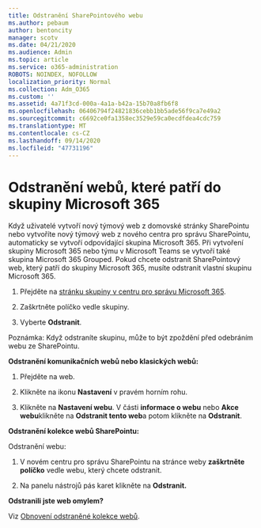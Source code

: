 ```yaml
---
title: Odstranění SharePointového webu
ms.author: pebaum
author: bentoncity
manager: scotv
ms.date: 04/21/2020
ms.audience: Admin
ms.topic: article
ms.service: o365-administration
ROBOTS: NOINDEX, NOFOLLOW
localization_priority: Normal
ms.collection: Adm_O365
ms.custom: ''
ms.assetid: 4a71f3cd-000a-4a1a-b42a-15b70a8fb6f8
ms.openlocfilehash: 06406794f24821836cebb1bb5ade56f9ca7e49a2
ms.sourcegitcommit: c6692ce0fa1358ec3529e59ca0ecdfdea4cdc759
ms.translationtype: MT
ms.contentlocale: cs-CZ
ms.lasthandoff: 09/14/2020
ms.locfileid: "47731196"
---
```

# <a name="delete-sites-that-belong-to-a-microsoft-365-group"></a>Odstranění webů, které patří do skupiny Microsoft 365

Když uživatelé vytvoří nový týmový web z domovské stránky SharePointu nebo vytvoříte nový týmový web z nového centra pro správu SharePointu, automaticky se vytvoří odpovídající skupina Microsoft 365. Při vytvoření skupiny Microsoft 365 nebo týmu v Microsoft Teams se vytvoří také skupina Microsoft 365 Grouped. Pokud chcete odstranit SharePointový web, který patří do skupiny Microsoft 365, musíte odstranit vlastní skupinu Microsoft 365. 
  
1. Přejděte na [stránku skupiny v centru pro správu Microsoft 365](https://portal.office.com/adminportal/home#/groups).
    
2. Zaškrtněte políčko vedle skupiny.
    
3. Vyberte **Odstranit**.
    
Poznámka: Když odstraníte skupinu, může to být zpoždění před odebráním webu ze SharePointu.
  
**Odstranění komunikačních webů nebo klasických webů:**

1. Přejděte na web.
  
2. Klikněte na ikonu **Nastavení** v pravém horním rohu. 
  
3. Klikněte na **Nastavení webu**. V části **informace o webu** nebo **Akce webu**klikněte na **Odstranit tento web**a potom klikněte na **Odstranit**.
  
**Odstranění kolekce webů SharePointu:**

Odstranění webu:
  
1. V novém centru pro správu SharePointu na stránce weby **zaškrtněte políčko** vedle webu, který chcete odstranit. 
    
2. Na panelu nástrojů pás karet klikněte na **Odstranit.**
    
**Odstranili jste web omylem?**

Viz [Obnovení odstraněné kolekce webů](https://go.microsoft.com/fwlink/?linkid=867660).
  

